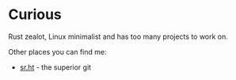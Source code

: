 # Curious
Rust zealot, Linux minimalist and has too many projects to work on.

Other places you can find me:
* [sr.ht](git.sr.ht/~curious) - the superior git
